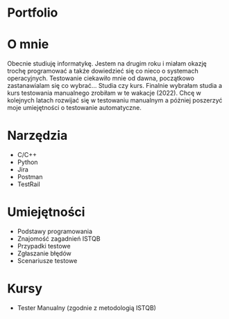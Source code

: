 # Portfolio

# O mnie 
Obecnie studiuję informatykę. Jestem na drugim roku i miałam okazję trochę programować a także dowiedzieć się co nieco o systemach operacyjnych. Testowanie ciekawiło mnie od dawna, początkowo zastanawialam się co wybrać... Studia czy kurs. Finalnie wybrałam studia a kurs testowania manualnego zrobiłam w te wakacje (2022). Chcę w kolejnych latach rozwijać się w testowaniu manualnym a póżniej poszerzyć moje umiejętności o testowanie automatyczne. 
# Narzędzia
* C/C++
* Python
* Jira
* Postman
* TestRail
# Umiejętności 
* Podstawy programowania 
* Znajomość zagadnień ISTQB
* Przypadki testowe 
* Zgłaszanie błędów
* Scenariusze testowe
# Kursy 
* Tester Manualny (zgodnie z metodologią ISTQB)
